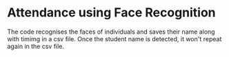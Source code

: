 # Attendance using Face Recognition
The code recognises the faces of individuals and saves their name along with timimg in a csv file.
Once the student name is detected, it won't repeat again in the csv file.
